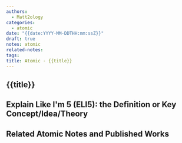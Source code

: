 ```yaml
---
authors:
  - Matt2ology
categories:
  - atomic
date: "{{date:YYYY-MM-DDTHH:mm:ssZ}}"
draft: true
notes: atomic
related-notes:
tags:
title: Atomic - {{title}}
---
```


## {{title}}

## Explain Like I'm 5 (ELI5): the Definition or Key Concept/Idea/Theory

<!-- Provide an above the fold (i.e. you shouldn't have to scroll to consume the information), detailed, explanation of the idea - the key insight or concept. -->

## Related Atomic Notes and Published Works

<!-- [Also See]({{< relref "/post/rest_of_the_path_to_file.md" >}})

-
